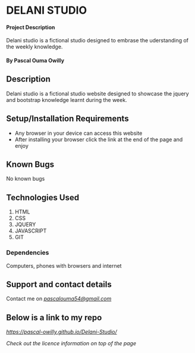 # DELANI STUDIO
#### Project Description
Delani studio is a fictional studio designed to embrase the uderstanding of the weekly knowledge.
#### By **Pascal Ouma Owilly**
## Description
Delani studio is a fictional studio website designed to showcase the jquery and bootstrap knowledge learnt during the week. 
## Setup/Installation Requirements
* Any browser in your device can access this website
* After installing your browser click the link at the end of the page and enjoy
## Known Bugs
No known bugs
## Technologies Used
1. HTML
2. CSS 
3. JQUERY
4. JAVASCRIPT
5. GIT

### Dependencies
Computers, phones with browsers and internet
## Support and contact details
  Contact me on *pascalouma54@gmail.com*

## Below is a link to my repo
 *https://pascal-owilly.github.io/Delani-Studio/*
  
*Check out the licence information on top of the page*
